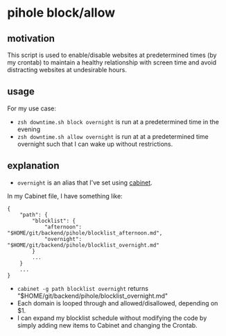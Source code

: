 # pihole block/allow

## motivation
This script is used to enable/disable websites at predetermined times (by my crontab) to
maintain a healthy relationship with screen time and avoid distracting websites at undesirable
hours.

## usage
For my use case:
- `zsh downtime.sh block overnight` is run at a predetermined time in the evening
- `zsh downtime.sh allow overnight` is run at at a predetermined time overnight such that I
can wake up without restrictions.

## explanation
- `overnight` is an alias that I've set using [cabinet](https://pypi.org/project/cabinet/).

In my Cabinet file, I have something like:
```
{
    "path": {
        "blocklist": {
            "afternoon": "$HOME/git/backend/pihole/blocklist_afternoon.md",
            "overnight": "$HOME/git/backend/pihole/blocklist_overnight.md"
        }
        ...
    }
    ...
}
```
- `cabinet -g path blocklist overnight` returns "$HOME/git/backend/pihole/blocklist_overnight.md"
- Each domain is looped through and allowed/disallowed, depending on $1.
- I can expand my blocklist schedule without modifying the code by simply adding new items to Cabinet and changing the Crontab.